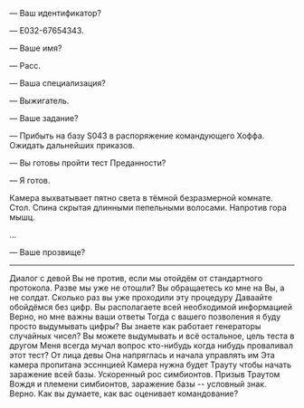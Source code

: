 &mdash; Ваш идентификатор?

&mdash; E032-67654343.

&mdash; Ваше имя?

&mdash; Расс.

&mdash; Ваша специализация?

&mdash; Выжигатель.

&mdash; Ваше задание?

&mdash; Прибыть на базу S043 в распоряжение командующего Хоффа.
Ожидать дальнейших приказов.

&mdash; Вы готовы пройти тест Преданности?

&mdash; Я готов.

Камера выхватывает пятно света в тёмной безразмерной комнате.
Стол.
Спина скрытая длинными пепельными волосами.
Напротив гора мышц.

...

&mdash; Ваше прозвище?

---

Диалог с девой
Вы не против, если мы отойдём от стандартного протокола.
Разве мы уже не отошли? Вы обращаетесь ко мне на Вы,
а не солдат.
Сколько раз вы уже проходили эту процедуру
Даваайте обойдёмся без цифр. Вы располагаете всей необходимой информацией
Верно, но мне важны ваши ответы
Тогда с вашего позволения я буду просто выдумывать цифры?
Вы знаете как работает генераторы случайных чисел?
Вы можете выдумывать и всё остальное, цель теста в другом
Меня всегда мучал вопрос кто-нибудь когда нибудь проваливал этот тест?
От лица девы
Она напряглась и начала управлять им
Эта камера пропитана эссннцией
Камера нужна будет Трауту чтобы начать заражение всей базы.
Ускоренный рос симбионтов.
Призыв Траутом Вождя и племени симбионтов, заражение базы -- условный знак.
Верно. Как вы думаете, как вас оценивает командование?

